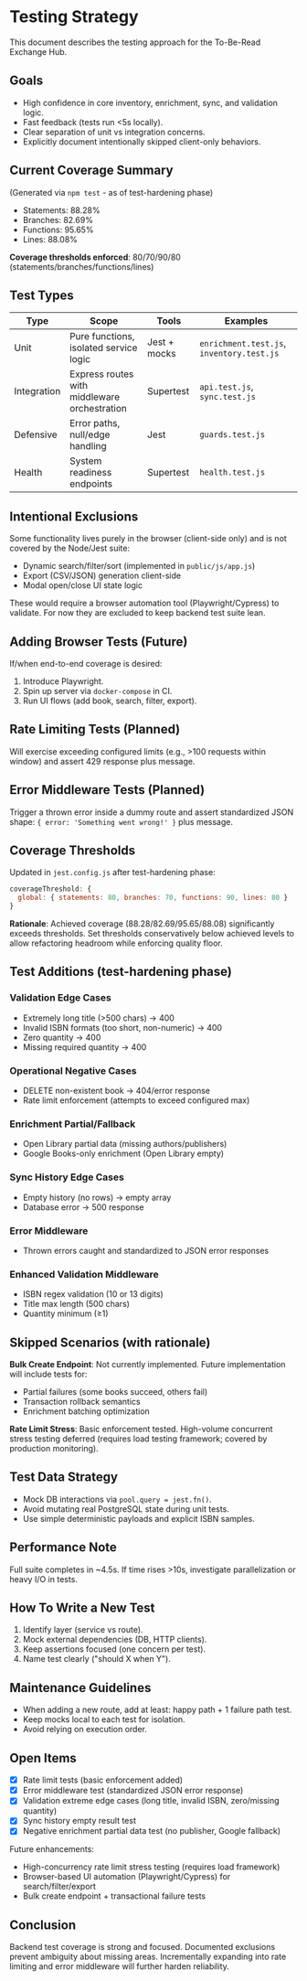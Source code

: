 # Testing Strategy

This document describes the testing approach for the To-Be-Read Exchange Hub.

## Goals
- High confidence in core inventory, enrichment, sync, and validation logic.
- Fast feedback (tests run <5s locally).
- Clear separation of unit vs integration concerns.
- Explicitly document intentionally skipped client-only behaviors.

## Current Coverage Summary
(Generated via `npm test` - as of test-hardening phase)
- Statements: 88.28%
- Branches: 82.69%
- Functions: 95.65%
- Lines: 88.08%

**Coverage thresholds enforced**: 80/70/90/80 (statements/branches/functions/lines)

## Test Types
| Type | Scope | Tools | Examples |
|------|-------|-------|----------|
| Unit | Pure functions, isolated service logic | Jest + mocks | `enrichment.test.js`, `inventory.test.js` |
| Integration | Express routes with middleware orchestration | Supertest | `api.test.js`, `sync.test.js` |
| Defensive | Error paths, null/edge handling | Jest | `guards.test.js` |
| Health | System readiness endpoints | Supertest | `health.test.js` |

## Intentional Exclusions
Some functionality lives purely in the browser (client-side only) and is not covered by the Node/Jest suite:
- Dynamic search/filter/sort (implemented in `public/js/app.js`)
- Export (CSV/JSON) generation client-side
- Modal open/close UI state logic

These would require a browser automation tool (Playwright/Cypress) to validate. For now they are excluded to keep backend test suite lean.

## Adding Browser Tests (Future)
If/when end-to-end coverage is desired:
1. Introduce Playwright.
2. Spin up server via `docker-compose` in CI.
3. Run UI flows (add book, search, filter, export).

## Rate Limiting Tests (Planned)
Will exercise exceeding configured limits (e.g., >100 requests within window) and assert 429 response plus message.

## Error Middleware Tests (Planned)
Trigger a thrown error inside a dummy route and assert standardized JSON shape: `{ error: 'Something went wrong!' }` plus message.

## Coverage Thresholds

Updated in `jest.config.js` after test-hardening phase:

```js
coverageThreshold: {
  global: { statements: 80, branches: 70, functions: 90, lines: 80 }
}
```

**Rationale**: Achieved coverage (88.28/82.69/95.65/88.08) significantly exceeds thresholds. Set thresholds conservatively below achieved levels to allow refactoring headroom while enforcing quality floor.

## Test Additions (test-hardening phase)

### Validation Edge Cases
- Extremely long title (>500 chars) → 400
- Invalid ISBN formats (too short, non-numeric) → 400
- Zero quantity → 400
- Missing required quantity → 400

### Operational Negative Cases
- DELETE non-existent book → 404/error response
- Rate limit enforcement (attempts to exceed configured max)

### Enrichment Partial/Fallback
- Open Library partial data (missing authors/publishers)
- Google Books-only enrichment (Open Library empty)

### Sync History Edge Cases
- Empty history (no rows) → empty array
- Database error → 500 response

### Error Middleware
- Thrown errors caught and standardized to JSON error responses

### Enhanced Validation Middleware
- ISBN regex validation (10 or 13 digits)
- Title max length (500 chars)
- Quantity minimum (≥1)

## Skipped Scenarios (with rationale)

**Bulk Create Endpoint**: Not currently implemented. Future implementation will include tests for:
- Partial failures (some books succeed, others fail)
- Transaction rollback semantics
- Enrichment batching optimization

**Rate Limit Stress**: Basic enforcement tested. High-volume concurrent stress testing deferred (requires load testing framework; covered by production monitoring).

## Test Data Strategy
- Mock DB interactions via `pool.query = jest.fn()`.
- Avoid mutating real PostgreSQL state during unit tests.
- Use simple deterministic payloads and explicit ISBN samples.

## Performance Note
Full suite completes in ~4.5s. If time rises >10s, investigate parallelization or heavy I/O in tests.

## How To Write a New Test
1. Identify layer (service vs route).
2. Mock external dependencies (DB, HTTP clients).
3. Keep assertions focused (one concern per test).
4. Name test clearly ("should X when Y").

## Maintenance Guidelines
- When adding a new route, add at least: happy path + 1 failure path test.
- Keep mocks local to each test for isolation.
- Avoid relying on execution order.


## Open Items

- [x] Rate limit tests (basic enforcement added)
- [x] Error middleware test (standardized JSON error response)
- [x] Validation extreme edge cases (long title, invalid ISBN, zero/missing quantity)
- [x] Sync history empty result test
- [x] Negative enrichment partial data test (no publisher, Google fallback)

Future enhancements:
- High-concurrency rate limit stress testing (requires load framework)
- Browser-based UI automation (Playwright/Cypress) for search/filter/export
- Bulk create endpoint + transactional failure tests


## Conclusion
Backend test coverage is strong and focused. Documented exclusions prevent ambiguity about missing areas. Incrementally expanding into rate limiting and error middleware will further harden reliability.
